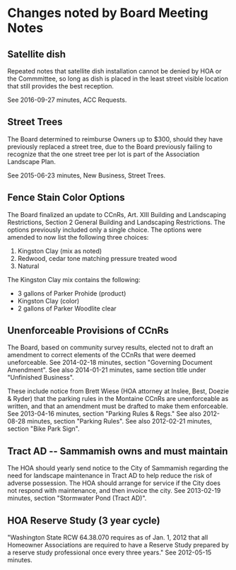 # Changes noted by Board Meeting Notes

## Satellite dish

Repeated notes that satellite dish installation cannot be denied by HOA or the Commmittee,
so long as dish is placed in the least street visible location that still provides the
best reception.

See 2016-09-27 minutes, ACC Requests.

## Street Trees

The Board determined to reimburse Owners up to $300, should they have previously replaced
a street tree, due to the Board previously failing to recognize that the one street tree
per lot is part of the Association Landscape Plan.

See 2015-06-23 minutes, New Business, Street Trees.

## Fence Stain Color Options

The Board finalized an update to CCnRs, Art. XIII Building and Landscaping Restrictions,
Section 2 General Building and Landscaping Restrictions.  The options previously included
only a single choice.  The options were amended to now list the following three choices:

1. Kingston Clay (mix as noted)
2. Redwood, cedar tone matching pressure treated wood
3. Natural

The Kingston Clay mix contains the following:
* 3 gallons of Parker Prohide (product)
* Kingston Clay (color)
* 2 gallons of Parker Woodlite clear

## Unenforceable Provisions of CCnRs

The Board, based on community survey results, elected not to draft an amendment to
correct elements of the CCnRs that were deemed uneforceable.  See 2014-02-18 minutes,
section "Governing Document Amendment".  See also 2014-01-21 minutes, same section
title under "Unfinished Business".

These include notice from Brett Wiese (HOA attorney at Inslee, Best, Doezie & Ryder)
that the parking rules in the Montaine CCnRs are unenforceable as written, and that
an amendment must be drafted to make them enforceable.  See 2013-04-16 minutes,
section "Parking Rules & Regs."  See also 2012-08-28 minutes, section "Parking Rules".
See also 2012-02-21 minutes, section "Bike Park Sign".

## Tract AD -- Sammamish owns and must maintain

The HOA should yearly send notice to the City of Sammamish regarding the need for
landscape maintenance in Tract AD to help reduce the risk of adverse possession.
The HOA should arrange for service if the City does not respond with maintenance,
and then invoice the city.  See 2013-02-19 minutes, section "Stormwater Pond (Tract AD)".

## HOA Reserve Study (3 year cycle)

"Washington State RCW 64.38.070 requires as of Jan. 1, 2012 that all Homeowner
Associations are required to have a Reserve Study prepared by a reserve study
professional once every three years."  See 2012-05-15 minutes.

